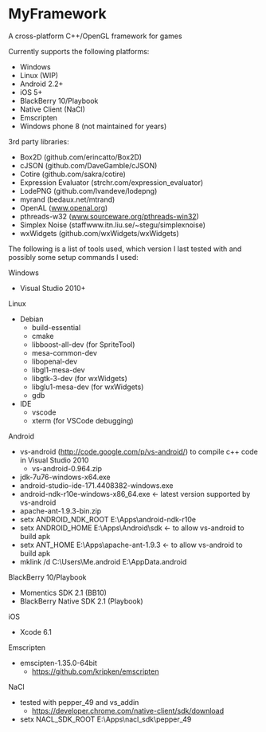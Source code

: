 MyFramework
===========
A cross-platform C++/OpenGL framework for games

Currently supports the following platforms:
- Windows
- Linux (WIP)
- Android 2.2+
- iOS 5+
- BlackBerry 10/Playbook
- Native Client (NaCl)
- Emscripten
- Windows phone 8 (not maintained for years)

3rd party libraries:
- Box2D (github.com/erincatto/Box2D)
- cJSON (github.com/DaveGamble/cJSON)
- Cotire (github.com/sakra/cotire)
- Expression Evaluator (strchr.com/expression_evaluator)
- LodePNG (github.com/lvandeve/lodepng)
- myrand (bedaux.net/mtrand)
- OpenAL (www.openal.org)
- pthreads-w32 (www.sourceware.org/pthreads-win32)
- Simplex Noise (staffwww.itn.liu.se/~stegu/simplexnoise)
- wxWidgets (github.com/wxWidgets/wxWidgets)

The following is a list of tools used, which version I last tested with and possibly some setup commands I used:

Windows
- Visual Studio 2010+

Linux
- Debian
    - build-essential
    - cmake
    - libboost-all-dev (for SpriteTool)
    - mesa-common-dev
    - libopenal-dev
    - libgl1-mesa-dev
    - libgtk-3-dev (for wxWidgets)
    - libglu1-mesa-dev (for wxWidgets)
    - gdb
- IDE
    - vscode
    - xterm (for VSCode debugging)
    
Android
- vs-android (http://code.google.com/p/vs-android/) to compile c++ code in Visual Studio 2010
    - vs-android-0.964.zip
- jdk-7u76-windows-x64.exe
- android-studio-ide-171.4408382-windows.exe
- android-ndk-r10e-windows-x86_64.exe <- latest version supported by vs-android
- apache-ant-1.9.3-bin.zip
- setx ANDROID_NDK_ROOT E:\Apps\android-ndk-r10e
- setx ANDROID_HOME E:\Apps\Android\sdk <- to allow vs-android to build apk
- setx ANT_HOME E:\Apps\apache-ant-1.9.3 <- to allow vs-android to build apk
- mklink /d C:\Users\Me\.android E:\AppData\.android

BlackBerry 10/Playbook
- Momentics SDK 2.1 (BB10)
- BlackBerry Native SDK 2.1 (Playbook)
    
iOS
- Xcode 6.1
    
Emscripten
- emscipten-1.35.0-64bit
    - https://github.com/kripken/emscripten
    
NaCl
- tested with pepper_49 and vs_addin
    - https://developer.chrome.com/native-client/sdk/download
- setx NACL_SDK_ROOT E:\Apps\nacl_sdk\pepper_49
